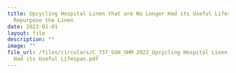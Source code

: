 ```yaml
---
title: Upcycling Hospital Linen that are No Longer Had its Useful Lifespan and
  Repurpose the Linen
date: 2023-01-01
layout: file
description: ""
image: ""
file_url: /files/circulars/C_737_SGH_SHM 2022_Upcycling Hospital Linen that are No Longer
  Had its Useful Lifespan.pdf
---
```

